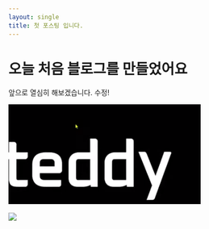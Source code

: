 ```yaml
---
layout: single
title: 첫 포스팅 입니다.
---
```


# 오늘 처음 블로그를 만들었어요

앞으로 열심히 해보겠습니다.
수정!

![](images/Pasted%20image%2020240315185524.png)



![](Pasted%20image%2020240315190450.png)

